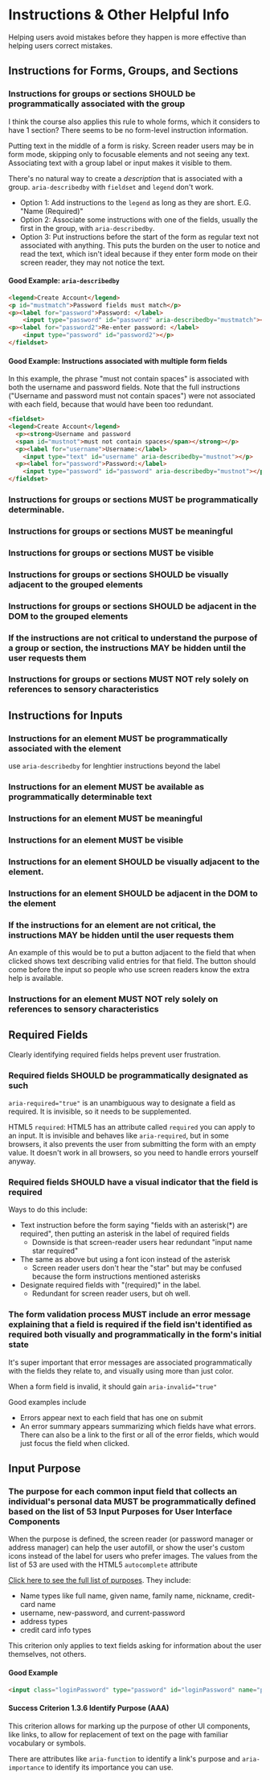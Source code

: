 # Instructions & Other Helpful Info

Helping users avoid mistakes before they happen is more effective than helping users correct mistakes.

## Instructions for Forms, Groups, and Sections

### Instructions for groups or sections SHOULD be programmatically associated with the group

I think the course also applies this rule to whole forms, which it considers to have 1 section? There seems to be no form-level instruction information.

Putting text in the middle of a form is risky. Screen reader users may be in form mode, skipping only to focusable elements and not seeing any text. Associating text with a group label or input makes it visible to them.

There's no natural way to create a _description_ that is associated with a group. `aria-describedby` with `fieldset` and `legend` don't work.

- Option 1: Add instructions to the `legend` as long as they are short. E.G. "Name (Required)"
- Option 2: Associate some instructions with one of the fields, usually the first in the group, with `aria-describedby`.
- Option 3: Put instructions before the start of the form as regular text not associated with anything. This puts the burden on the user to notice and read the text, which isn't ideal because if they enter form mode on their screen reader, they may not notice the text.

#### Good Example: `aria-describedby`

```html
<legend>Create Account</legend>
<p id="mustmatch">Password fields must match</p>
<p><label for="password">Password: </label>
    <input type="password" id="password" aria-describedby="mustmatch"></p>
<p><label for="password2">Re-enter password: </label>
    <input type="password" id="password2"></p>
</fieldset>
```

#### Good Example: Instructions associated with multiple form fields

In this example, the phrase "must not contain spaces" is associated with both the username and password fields. Note that the full instructions ("Username and password must not contain spaces") were not associated with each field, because that would have been too redundant.

```html
<fieldset>
<legend>Create Account</legend>
  <p><strong>Username and password
  <span id="mustnot">must not contain spaces</span></strong></p>
  <p><label for="username">Username:</label> 
    <input type="text" id="username" aria-describedby="mustnot"></p>
  <p><label for="password">Password:</label> 
    <input type="password" id="password" aria-describedby="mustnot"></p>
</fieldset>
```

### Instructions for groups or sections MUST be programmatically determinable.
### Instructions for groups or sections MUST be meaningful
### Instructions for groups or sections MUST be visible
### Instructions for groups or sections SHOULD be visually adjacent to the grouped elements
### Instructions for groups or sections SHOULD be adjacent in the DOM to the grouped elements
### If the instructions are not critical to understand the purpose of a group or section, the instructions MAY be hidden until the user requests them
### Instructions for groups or sections MUST NOT rely solely on references to sensory characteristics

## Instructions for Inputs

### Instructions for an element MUST be programmatically associated with the element

use `aria-describedby` for lenghtier instructions beyond the label

### Instructions for an element MUST be available as programmatically determinable text
### Instructions for an element MUST be meaningful
### Instructions for an element MUST be visible
### Instructions for an element SHOULD be visually adjacent to the element.
### Instructions for an element SHOULD be adjacent in the DOM to the element
### If the instructions for an element are not critical, the instructions MAY be hidden until the user requests them

An example of this would be to put a button adjacent to the field that when clicked shows text describing valid entries for that field. The button should come before the input so people who use screen readers know the extra help is available.

### Instructions for an element MUST NOT rely solely on references to sensory characteristics

## Required Fields

Clearly identifying required fields helps prevent user frustration.

### Required fields SHOULD be programmatically designated as such

`aria-required="true"` is an unambiguous way to designate a field as required. It is invisible, so it needs to be supplemented.

HTML5 `required`: HTML5 has an attribute called `required` you can apply to an input. It is invisible and behaves like `aria-required`, but in some browsers, it also prevents the user from submitting the form with an empty value. It doesn't work in all browsers, so you need to handle errors yourself anyway.

### Required fields SHOULD have a visual indicator that the field is required

Ways to do this include:
- Text instruction before the form saying "fields with an asterisk(*) are required", then putting an asterisk in the label of required fields
  - Downside is that screen-reader users hear redundant "input name star required"
- The same as above but using a font icon instead of the asterisk
  - Screen reader users don't hear the "star" but may be confused because the form instructions mentioned asterisks
- Designate required fields with "(required)" in the label.
  - Redundant for screen reader users, but oh well.
 
### The form validation process MUST include an error message explaining that a field is required if the field isn't identified as required both visually and programmatically in the form's initial state

It's super important that error messages are associated programmatically with the fields they relate to, and visually using more than just color.

When a form field is invalid, it should gain `aria-invalid="true"`

Good examples include
- Errors appear next to each field that has one on submit
- An error summary appears summarizing which fields have what errors. There can also be a link to the first or all of the error fields, which would just focus the field when clicked.

## Input Purpose

### The purpose for each common input field that collects an individual's personal data MUST be programmatically defined based on the list of 53 Input Purposes for User Interface Components

When the purpose is defined, the screen reader (or password manager or address manager) can help the user autofill, or show the user's custom icons instead of the label for users who prefer images. The values from the list of 53 are used with the HTML5 `autocomplete` attribute

[Click here to see the full list of purposes](https://www.w3.org/TR/WCAG21/#input-purposes). They include:
- Name types like full name, given name, family name, nickname, credit-card name
- username, new-password, and current-password
- address types
- credit card info types

This criterion only applies to text fields asking for information about the user themselves, not others.

#### Good Example
```html
<input class="loginPassword" type="password" id="loginPassword" name="password" aria-required="true" autocomplete="current-password" required="required" oninvalid="this.setCustomValidity('Enter password to login')" oninput="this.setCustomValidity('')"/>
```

#### Success Criterion 1.3.6 Identify Purpose (AAA)

This criterion allows for marking up the purpose of other UI components, like links, to allow for replacement of text on the page with familiar vocabulary or symbols.

There are attributes like `aria-function` to identify a link's purpose and `aria-importance` to identify its importance you can use.